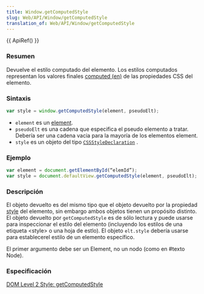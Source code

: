 ```yaml
---
title: Window.getComputedStyle
slug: Web/API/Window/getComputedStyle
translation_of: Web/API/Window/getComputedStyle
---
```

{{ ApiRef() }}

### Resumen

Devuelve el estilo computado del elemento. Los estilos computados representan los valores finales [computed (en)](http://www.w3.org/TR/1998/REC-CSS2-19980512/cascade.html#computed-value) de las propiedades CSS del elemento.

### Sintaxis

```js
var style = window.getComputedStyle(element, pseudoElt);
```

- `element` es un [element](/es/DOM/element "en/DOM/element").
- `pseudoElt` es una cadena que especifica el pseudo elemento a tratar. Debería ser una cadena vacia para la mayoría de los elementos element.
- `style` es un objeto del tipo [`CSSStyleDeclaration`](http://www.w3.org/TR/DOM-Level-2-Style/css.html#CSS-CSSview-getComputedStyle) .

### Ejemplo

```js
var element = document.getElementById(“elemId”);
var style = document.defaultView.getComputedStyle(element, pseudoElt);
```

### Descripción

El objeto devuelto es del mismo tipo que el objeto devuelto por la propiedad [style](/es/DOM/element.style "es/DOM/element.style") del elemento, sin embargo ambos objetos tienen un propósito distinto. El objeto devuelto por `getComputedStyle` es de sólo lectura y puede usarse para inspeccionar el estilo del elemento (incluyendo los estilos de una etiqueta \<style> o una hoja de estlo). El objeto `elt.style` debería usarse para establecerel estilo de un elemento específico.

El primer argumento debe ser un Element, no un nodo (como en #texto Node).

### Especificación

[DOM Level 2 Style: getComputedStyle](http://www.w3.org/TR/DOM-Level-2-Style/css.html#CSS-CSSview-getComputedStyle)

